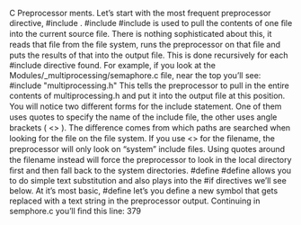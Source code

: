 C Preprocessor ments. Let’s start with the most frequent preprocessor directive,  #include . #include #include  is used to pull the contents of one ﬁle into the current source ﬁle. There is nothing sophisticated about this, it reads that ﬁle from the ﬁle system, runs the preprocessor on that ﬁle and puts the results of that into the output ﬁle. This is done recursively for each  #include directive found. For example, if you look at the  Modules/_multiprocessing/semaphore.c ﬁle, near the top you’ll see: #include  "multiprocessing.h" This tells the preprocessor to pull in the entire contents of multiprocessing.h  and put it into the output ﬁle at this position. You will notice two diﬀerent forms for the include statement. One of them uses quotes to specify the name of the include ﬁle, the other uses angle brackets ( <> ). The diﬀerence comes from which paths are searched when looking for the ﬁle on the ﬁle system. If you use  <>  for the ﬁlename, the preprocessor will only look on “system” include ﬁles. Using quotes around the ﬁlename instead will force the preprocessor to look in the local directory ﬁrst and then fall back to the system directories. #define #define  allows you to do simple text substitution and also plays into the  #if  directives we’ll see below. At it’s most basic,  #define  let’s you deﬁne a new symbol that gets replaced with a text string in the preprocessor output. Continuing in  semphore.c  you’ll ﬁnd this line: 379